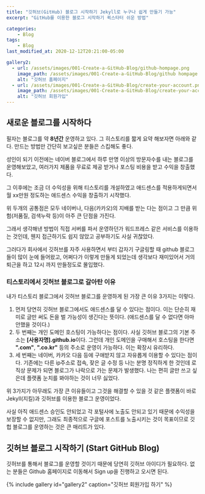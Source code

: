 ```yaml
---
title: "깃허브(GitHub) 블로그 시작하기 Jekyll로 누구나 쉽게 만들기 가능"
excerpt: "GitHub를 이용한 블로그 시작하기 퀵스타터 쉬운 방법"

categories:
    - Blog
tags:
    - Blog
last_modified_at: 2020-12-12T20:21:00-05:00

gallery2:
  - url: /assets/images/001-Create-a-GitHub-Blog/github-hompage.png
    image_path: /assets/images/001-Create-a-GitHub-Blog/github hompage.png
    alt: "깃허브 홈페이지"
  - url: /assets/images/001-Create-a-GitHub-Blog/create-your-account.png
    image_path: /assets/images/001-Create-a-GitHub-Blog/create-your-account.png
    alt: "깃허브 회원가입"
---
```

## 새로운 블로그를 시작하다
필자는 블로그를 약 **8년간** 운영하고 있다. 그 히스토리를 짧게 요약 해보자면 아래와 같다. 만드는 방법만 간단히 보고싶은 분들은 스킵해도 좋다.

성인이 되기 이전에는 네이버 블로그에서 하루 만명 이상의 방문자수를 내는 블로그를 운영해보았고, 여러가지 제품을 무료로 제공 받거나 포스팅 비용을 받고 수익을 창출했다.

그 이후에는 조금 더 수익성을 위해 티스토리를 개설하였고 애드센스를 적용하게되면서 월 xx만원 정도하는 애드센스 수익을 창출하기 시작했다.

위 두개의 공통점은 모두 네이버나, 다음(카카오)의 지배를 받는 다는 점이고 그 만큼 위험(저품질, 검색누락 등)이 아주 큰 단점을 가진다.

그래서 생각해낸 방법이 직접 서버를 파서 운영하던가 워드프레스 같은 서비스를 이용하는 것인데, 웬지 접근하기도 쉽지 않았고 공부하기도 사실 귀찮았다.

그러다가 회사에서 깃허브를 자주 사용하면서 부터 갑자기 구글링할 때 github 블로그들이 많이 눈에 들어왔고, 어쩌다가 이렇게 만들게 되었는데 생각보다 재미있어서 거의 퇴근을 하고 12시 까지 만들정도로 몰입했다.

### 티스토리에서 깃허브 블로그로 갈아탄 이유
내가 티스토리 블로그에서 깃허브 블로그를 운영하게 된 가장 큰 이유 3가지는 이렇다.
1. 먼저 당연히 깃허브 블로그에서도 애드센스를 달 수 있다는 점이다. 이는 단순히 재미로 글만 써도 돈을 벌 가능성이 생긴다는 뜻이다. (애드센스를 달 수 없다면 아마 안했을 것이다.)
2. 두 번째는 개인 도메인 호스팅이 가능하다는 점이다. 사실 깃허브 블로그의 기본 주소는 **[사용자명].github.io**이다. 그런데 개인 도메인을 구매해서 호스팅을 한다면 **".com"**, **".co.kr"** 등의 주소로 운영이 가능하다. 이는 확장시 유리하다.
3. 세 번째는 네이버, 카카오 다음 등에 구애받지 않고 자유롭게 이용할 수 있다는 점이다. 기존에는 다른 ip주소로 접속, 잦은 글 수정 등 나는 분명 정직하게 한 것인데 로직상 문제가 되면 블로그가 나락으로 가는 문제가 발생했다. 나는 편히 글만 쓰고 싶은데 플랫폼 눈치를 봐야하는 것이 너무 싫었다.

위 3가지가 아무래도 가장 큰 이유들이고 그것을 해결할 수 있을 것 같은 플랫폼이 바로 Jekyll(지킬)과 깃허브를 이용한 블로그 운영이었다.

사실 아직 애드센스 승인도 안되었고 각 포털사에 노출도 안되고 있기 때문에 수익성을 보장할 수 없지만, 그래도 최종적으로 구글에 포스트를 노출시키는 것이 목표이므로 깃헙 블로그를 운영하는 것은 큰 매리트가 있다.

## 깃허브 블로그 시작하기 (Start GitHub Blog)

깃허브를 통해서 블로그를 운영할 것이기 때문에 당연히 깃허브 아이디가 필요하다. 없는 분들은 Github 홈페이지로 이동해서 Sign up을 진행하고 오시면 된다.

{% include gallery id="gallery2" caption="깃허브 회원가입 하기" %}